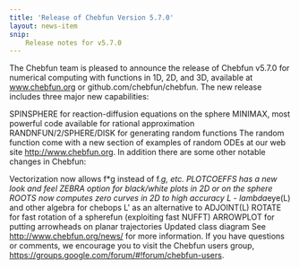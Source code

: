 ```yaml
---
title: 'Release of Chebfun Version 5.7.0'
layout: news-item
snip:
    Release notes for v5.7.0
---
```


The Chebfun team is pleased to announce the release of Chebfun
v5.7.0 for numerical computing with functions in 1D, 2D, and 3D,
available at www.chebfun.org or github.com/chebfun/chebfun.
The new release includes three major new capabilities:

SPINSPHERE for reaction-diffusion equations on the sphere
MINIMAX, most powerful code available for rational approximation
RANDNFUN/2/SPHERE/DISK for generating random functions
The random function come with a new section of examples of
random ODEs at our web site http://www.chebfun.org.
In addition there are some other notable changes in Chebfun:

Vectorization now allows f*g instead of f.*g, etc.
PLOTCOEFFS has a new look and feel
ZEBRA option for black/white plots in 2D or on the sphere
ROOTS now computes zero curves in 2D to high accuracy
L - lambda*eye(L) and other algebra for chebops
L' as an alternative to ADJOINT(L)
ROTATE for fast rotation of a spherefun (exploiting fast NUFFT)
ARROWPLOT for putting arrowheads on planar trajectories
Updated class diagram
See http://www.chebfun.org/news/ for more information. If you have
questions or comments, we encourage you to visit the Chebfun users
group, https://groups.google.com/forum/#!forum/chebfun-users.
